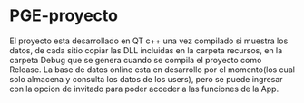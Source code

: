 # PGE-proyecto

El proyecto esta desarrollado en QT c++
una vez compilado si muestra los datos, de cada sitio copiar las DLL incluidas en la carpeta recursos, en la carpeta Debug que se genera cuando se compila el proyecto como Release.
La base de datos online esta en desarrollo por el momento(los cual solo almacena y consulta los datos de los users), pero se puede ingresar con la opcion de invitado para poder acceder a las funciones de la App.
